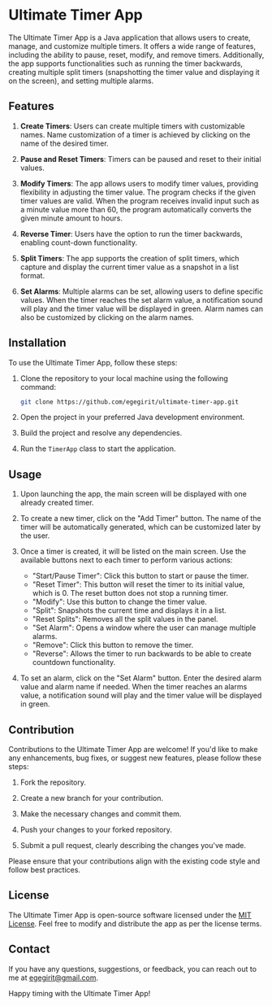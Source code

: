# Ultimate Timer App


The Ultimate Timer App is a Java application that allows users to create, manage, and customize multiple timers. It offers a wide range of features, including the ability to pause, reset, modify, and remove timers. Additionally, the app supports functionalities such as running the timer backwards, creating multiple split timers (snapshotting the timer value and displaying it on the screen), and setting multiple alarms.

## Features

1. **Create Timers**: Users can create multiple timers with customizable names. Name customization of a timer is achieved by clicking on the name of the desired timer.

2. **Pause and Reset Timers**: Timers can be paused and reset to their initial values.

3. **Modify Timers**: The app allows users to modify timer values, providing flexibility in adjusting the timer value. The program checks if the given timer values are valid. When the program receives invalid input such as a minute value more than 60, the program automatically converts the given minute amount to hours.

4. **Reverse Timer**: Users have the option to run the timer backwards, enabling count-down functionality.

5. **Split Timers**: The app supports the creation of split timers, which capture and display the current timer value as a snapshot in a list format.

6. **Set Alarms**: Multiple alarms can be set, allowing users to define specific values. When the timer reaches the set alarm value, a notification sound will play and the timer value will be displayed in green. Alarm names can also be customized by clicking on the alarm names.

## Installation

To use the Ultimate Timer App, follow these steps:

1. Clone the repository to your local machine using the following command:

   ```bash
   git clone https://github.com/egegirit/ultimate-timer-app.git
   ```

2. Open the project in your preferred Java development environment.

3. Build the project and resolve any dependencies.

4. Run the `TimerApp` class to start the application.

## Usage

1. Upon launching the app, the main screen will be displayed with one already created timer.

2. To create a new timer, click on the "Add Timer" button. The name of the timer will be automatically generated, which can be customized later by the user.

3. Once a timer is created, it will be listed on the main screen. Use the available buttons next to each timer to perform various actions:

   - "Start/Pause Timer": Click this button to start or pause the timer.
   - "Reset Timer": This button will reset the timer to its initial value, which is 0. The reset button does not stop a running timer.
   - "Modify": Use this button to change the timer value.
   - "Split": Snapshots the current time and displays it in a list.
   - "Reset Splits": Removes all the split values in the panel.
   - "Set Alarm": Opens a window where the user can manage multiple alarms.
   - "Remove": Click this button to remove the timer.
   - "Reverse": Allows the timer to run backwards to be able to create countdown functionality.
   
4. To set an alarm, click on the "Set Alarm" button. Enter the desired alarm value and alarm name if needed. When the timer reaches an alarms value, a notification sound will play and the timer value will be displayed in green.

## Contribution

Contributions to the Ultimate Timer App are welcome! If you'd like to make any enhancements, bug fixes, or suggest new features, please follow these steps:

1. Fork the repository.

2. Create a new branch for your contribution.

3. Make the necessary changes and commit them.

4. Push your changes to your forked repository.

5. Submit a pull request, clearly describing the changes you've made.

Please ensure that your contributions align with the existing code style and follow best practices.

## License

The Ultimate Timer App is open-source software licensed under the [MIT License](LICENSE). Feel free to modify and distribute the app as per the license terms.

## Contact

If you have any questions, suggestions, or feedback, you can reach out to me at [egegirit@gmail.com](mailto:egegirit@gmail.com).

Happy timing with the Ultimate Timer App! 
